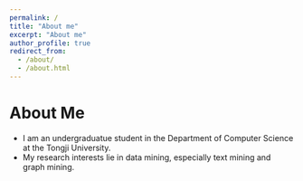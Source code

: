 ```yaml
---
permalink: /
title: "About me"
excerpt: "About me"
author_profile: true
redirect_from: 
  - /about/
  - /about.html
---
```


# About Me
* I am an undergraduatue student in the Department of Computer Science at the Tongji University.
* My research interests lie in data mining, especially text mining and graph mining.
